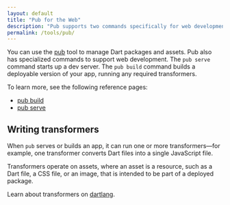 ```yaml
---
layout: default
title: "Pub for the Web"
description: "Pub supports two commands specifically for web development."
permalink: /tools/pub/
---
```


You can use the [pub]({{site.dartlang}}/tools/pub/)
tool to manage Dart packages and assets.
Pub also has specialized commands to support web development.
The `pub serve` command starts up a dev server.
The `pub build` command builds a deployable version of your app,
running any required transformers.

To learn more, see the following reference pages:

* [pub build](pub-build)
* [pub serve](pub-serve)

## Writing transformers

When `pub` serves or builds an app, it can run one or more
transformers&mdash;for example, one transformer converts Dart
files into a single JavaScript file.

Transformers operate on assets, where an asset is
a resource, such as a Dart file, a CSS file, or an
image, that is intended to be part of a deployed package.

Learn about transformers on [dartlang]({{site.dartlang}}/tools).
